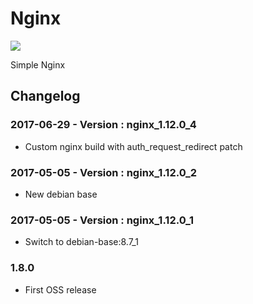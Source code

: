 # Nginx

[![](https://badge.imagelayers.io/livingobjects/nginx:latest.svg)](https://imagelayers.io/?images=livingobjects/nginx:latest 'Get your own badge on imagelayers.io')

Simple Nginx

## Changelog

### 2017-06-29 - Version : nginx_1.12.0_4
* Custom nginx build with auth_request_redirect patch

### 2017-05-05 - Version : nginx_1.12.0_2
* New debian base

### 2017-05-05 - Version : nginx_1.12.0_1
* Switch to debian-base:8.7_1

### 1.8.0
* First OSS release